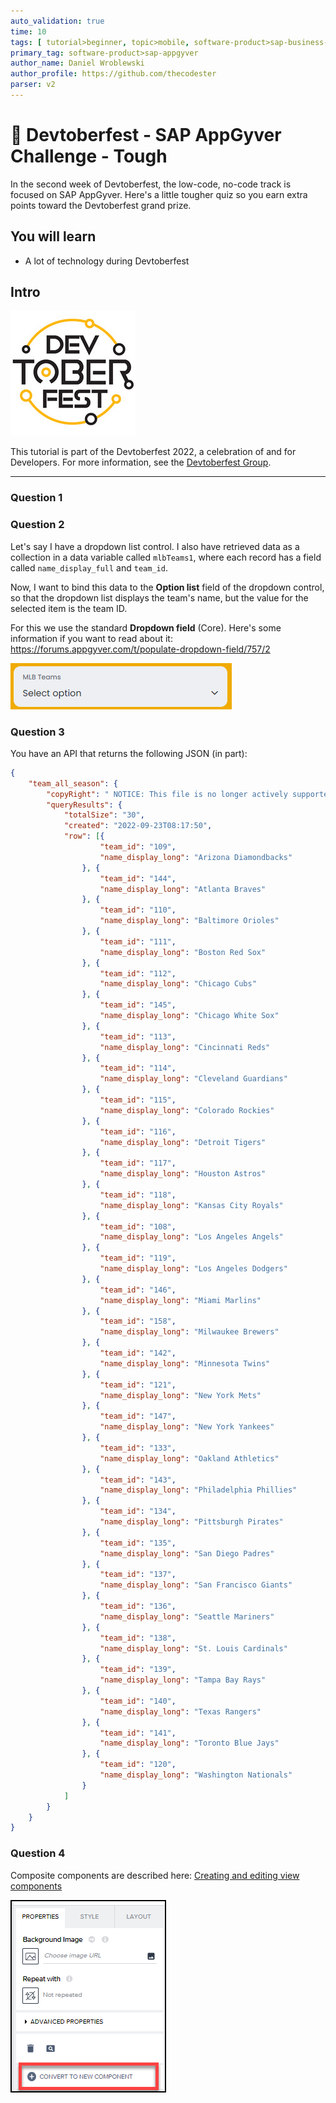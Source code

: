 ```yaml
---
auto_validation: true
time: 10
tags: [ tutorial>beginner, topic>mobile, software-product>sap-business-technology-platform]
primary_tag: software-product>sap-appgyver
author_name: Daniel Wroblewski
author_profile: https://github.com/thecodester
parser: v2
---
```


# 🔴 Devtoberfest - SAP AppGyver Challenge - Tough
<!-- description --> In the second week of Devtoberfest, the low-code, no-code track is focused on SAP AppGyver. Here's a little tougher quiz so you earn extra points toward the Devtoberfest grand prize.

## You will learn
- A lot of technology during Devtoberfest

## Intro
![Devtoberfest](Devtoberfest.jpg)

This tutorial is part of the Devtoberfest 2022, a celebration of and for Developers. For more information, see the [Devtoberfest Group](https://groups.community.sap.com/t5/devtoberfest/gh-p/Devtoberfest).

---

### Question 1

### Question 2
Let's say I have a dropdown list control. I also have retrieved data as a collection in a data variable called `mlbTeams1`, where each record has a field called `name_display_full` and `team_id`.

Now, I want to bind this data to the **Option list** field of the dropdown control, so that the dropdown list displays the team's name, but the value for the selected item is the team ID.

For this we use the standard **Dropdown field** (Core). Here's some information if you want to read about it: <https://forums.appgyver.com/t/populate-dropdown-field/757/2>

![Dropdown](dropdown.png)




### Question 3
You have an API that returns the following JSON (in part):

```JSON
{
    "team_all_season": {
        "copyRight": " NOTICE: This file is no longer actively supported. Please use the MLB Stats API (http://statsapi.mlb.com/docs/) as an alternative. Copyright 2022 MLB Advanced Media, L.P.  Use of any content on this page acknowledges agreement to the terms posted here http://gdx.mlb.com/components/copyright.txt  ",
        "queryResults": {
            "totalSize": "30",
            "created": "2022-09-23T08:17:50",
            "row": [{
                    "team_id": "109",
                    "name_display_long": "Arizona Diamondbacks"
                }, {
                    "team_id": "144",
                    "name_display_long": "Atlanta Braves"
                }, {
                    "team_id": "110",
                    "name_display_long": "Baltimore Orioles"
                }, {
                    "team_id": "111",
                    "name_display_long": "Boston Red Sox"
                }, {
                    "team_id": "112",
                    "name_display_long": "Chicago Cubs"
                }, {
                    "team_id": "145",
                    "name_display_long": "Chicago White Sox"
                }, {
                    "team_id": "113",
                    "name_display_long": "Cincinnati Reds"
                }, {
                    "team_id": "114",
                    "name_display_long": "Cleveland Guardians"
                }, {
                    "team_id": "115",
                    "name_display_long": "Colorado Rockies"
                }, {
                    "team_id": "116",
                    "name_display_long": "Detroit Tigers"
                }, {
                    "team_id": "117",
                    "name_display_long": "Houston Astros"
                }, {
                    "team_id": "118",
                    "name_display_long": "Kansas City Royals"
                }, {
                    "team_id": "108",
                    "name_display_long": "Los Angeles Angels"
                }, {
                    "team_id": "119",
                    "name_display_long": "Los Angeles Dodgers"
                }, {
                    "team_id": "146",
                    "name_display_long": "Miami Marlins"
                }, {
                    "team_id": "158",
                    "name_display_long": "Milwaukee Brewers"
                }, {
                    "team_id": "142",
                    "name_display_long": "Minnesota Twins"
                }, {
                    "team_id": "121",
                    "name_display_long": "New York Mets"
                }, {
                    "team_id": "147",
                    "name_display_long": "New York Yankees"
                }, {
                    "team_id": "133",
                    "name_display_long": "Oakland Athletics"
                }, {
                    "team_id": "143",
                    "name_display_long": "Philadelphia Phillies"
                }, {
                    "team_id": "134",
                    "name_display_long": "Pittsburgh Pirates"
                }, {
                    "team_id": "135",
                    "name_display_long": "San Diego Padres"
                }, {
                    "team_id": "137",
                    "name_display_long": "San Francisco Giants"
                }, {
                    "team_id": "136",
                    "name_display_long": "Seattle Mariners"
                }, {
                    "team_id": "138",
                    "name_display_long": "St. Louis Cardinals"
                }, {
                    "team_id": "139",
                    "name_display_long": "Tampa Bay Rays"
                }, {
                    "team_id": "140",
                    "name_display_long": "Texas Rangers"
                }, {
                    "team_id": "141",
                    "name_display_long": "Toronto Blue Jays"
                }, {
                    "team_id": "120",
                    "name_display_long": "Washington Nationals"
                }
            ]
        }
    }
}
```


### Question 4
Composite components are described here: [Creating and editing view components](https://docs.appgyver.com/docs/creating-and-editing-view-components)

![Composite component](composite.png)

